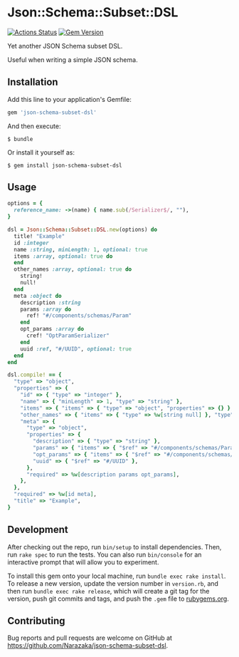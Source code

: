 # Json::Schema::Subset::DSL

[![Actions Status](https://github.com/Narazaka/json-schema-subset-dsl/workflows/Ruby/badge.svg)](https://github.com/Narazaka/json-schema-subset-dsl/actions)
[![Gem Version](https://badge.fury.io/rb/json-schema-subset-dsl.svg)](https://badge.fury.io/rb/json-schema-subset-dsl)

Yet another JSON Schema subset DSL.

Useful when writing a simple JSON schema.

## Installation

Add this line to your application's Gemfile:

```ruby
gem 'json-schema-subset-dsl'
```

And then execute:

    $ bundle

Or install it yourself as:

    $ gem install json-schema-subset-dsl

## Usage

```ruby
options = {
  reference_name: ->(name) { name.sub(/Serializer$/, ""),
}

dsl = Json::Schema::Subset::DSL.new(options) do
  title! "Example"
  id :integer
  name :string, minLength: 1, optional: true
  items :array, optional: true do
  end
  other_names :array, optional: true do
    string!
    null!
  end
  meta :object do
    description :string
    params :array do
      ref! "#/components/schemas/Param"
    end
    opt_params :array do
      cref! "OptParamSerializer"
    end
    uuid :ref, "#/UUID", optional: true
  end
end

dsl.compile! == {
  "type" => "object",
  "properties" => {
    "id" => { "type" => "integer" },
    "name" => { "minLength" => 1, "type" => "string" },
    "items" => { "items" => { "type" => "object", "properties" => {} }, "type" => "array" },
    "other_names" => { "items" => { "type" => %w[string null] }, "type" => "array" },
    "meta" => {
      "type" => "object",
      "properties" => {
        "description" => { "type" => "string" },
        "params" => { "items" => { "$ref" => "#/components/schemas/Param" }, "type" => "array" },
        "opt_params" => { "items" => { "$ref" => "#/components/schemas/OptParam" }, "type" => "array" },
        "uuid" => { "$ref" => "#/UUID" },
      },
      "required" => %w[description params opt_params],
    },
  },
  "required" => %w[id meta],
  "title" => "Example",
}
```

## Development

After checking out the repo, run `bin/setup` to install dependencies. Then, run `rake spec` to run the tests. You can also run `bin/console` for an interactive prompt that will allow you to experiment.

To install this gem onto your local machine, run `bundle exec rake install`. To release a new version, update the version number in `version.rb`, and then run `bundle exec rake release`, which will create a git tag for the version, push git commits and tags, and push the `.gem` file to [rubygems.org](https://rubygems.org).

## Contributing

Bug reports and pull requests are welcome on GitHub at https://github.com/Narazaka/json-schema-subset-dsl.
